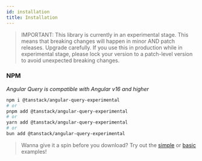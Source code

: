 ```yaml
---
id: installation
title: Installation
---
```


> IMPORTANT: This library is currently in an experimental stage. This means that breaking changes will happen in minor AND patch releases. Upgrade carefully. If you use this in production while in experimental stage, please lock your version to a patch-level version to avoid unexpected breaking changes.

### NPM

_Angular Query is compatible with Angular v16 and higher_

```bash
npm i @tanstack/angular-query-experimental
# or
pnpm add @tanstack/angular-query-experimental
# or
yarn add @tanstack/angular-query-experimental
# or
bun add @tanstack/angular-query-experimental
```

> Wanna give it a spin before you download? Try out the [simple](../examples/simple) or [basic](../examples/basic) examples!
